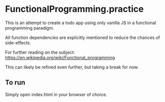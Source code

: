 # FunctionalProgramming.practice

This is an attempt to create a todo app using only vanilla JS in a functional programming paradigm.

All function dependencies are explicitly mentioned to reduce the chances of side-effects.

For further reading on the subject:
https://en.wikipedia.org/wiki/Functional_programming

This can likely be refined even further, but taking a break for now.

## To run
Simply open index.html in your browser of choice.